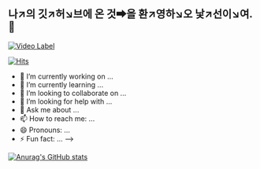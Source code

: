 ## 나↗의  깃↗허↘브에  온  것➡을  환↗영하↘오  낯↗선이↘여. 👋

[![Video Label](http://img.youtube.com/vi/WjKWaRwCKgQ/0.jpg)](https://youtu.be/WjKWaRwCKgQ?t=0s)

[![Hits](https://hits.seeyoufarm.com/api/count/incr/badge.svg?url=https%3A%2F%2Fgithub.com%2Fgwongibeom&count_bg=%23ADE6FF&title_bg=%230F0F0F&icon=&icon_color=%23E7E7E7&title=%E2%9C%A8Welcome&edge_flat=false)](https://hits.seeyoufarm.com)


- 🔭 I’m currently working on ...
- 🌱 I’m currently learning ...
- 👯 I’m looking to collaborate on ...
- 🤔 I’m looking for help with ...
- 💬 Ask me about ...
- 📫 How to reach me: ...
- 😄 Pronouns: ...
- ⚡ Fun fact: ...
-->

[![Anurag's GitHub stats](https://github-readme-stats.vercel.app/api?username=gwongibeom)](https://github.com/anuraghazra/github-readme-stats)
